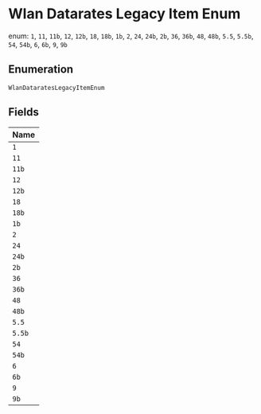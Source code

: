 
# Wlan Datarates Legacy Item Enum

enum: `1`, `11`, `11b`, `12`, `12b`, `18`, `18b`, `1b`, `2`, `24`, `24b`, `2b`, `36`, `36b`, `48`, `48b`, `5.5`, `5.5b`, `54`, `54b`, `6`, `6b`, `9`, `9b`

## Enumeration

`WlanDataratesLegacyItemEnum`

## Fields

| Name |
|  --- |
| `1` |
| `11` |
| `11b` |
| `12` |
| `12b` |
| `18` |
| `18b` |
| `1b` |
| `2` |
| `24` |
| `24b` |
| `2b` |
| `36` |
| `36b` |
| `48` |
| `48b` |
| `5.5` |
| `5.5b` |
| `54` |
| `54b` |
| `6` |
| `6b` |
| `9` |
| `9b` |

